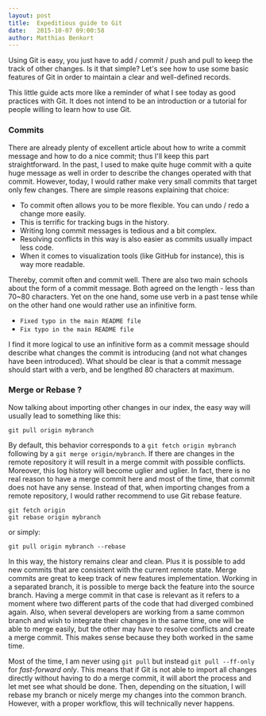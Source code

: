 ```yaml
---
layout: post
title:  Expeditious guide to Git
date:   2015-10-07 09:00:58
author: Matthias Benkort
---
```


Using Git is easy, you just have to add / commit / push and pull to keep the track of other changes.
Is it that simple? Let's see how to use some basic features of Git in order to maintain a clear
and well-defined records.

<!--more-->

This little guide acts more like a reminder of what I see today as good practices with Git. It
does not intend to be an introduction or a tutorial for people willing to learn how to use Git.

### Commits

There are already plenty of excellent article about how to write a commit message and how to do
a nice commit; thus I'll keep this part straightforward. In the past, I used to make quite huge
commit with a quite huge message as well in order to describe the changes operated with that
commit. However, today, I would rather make very small commits that target only few changes.
There are simple reasons explaining that choice: 

- To commit often allows you to be more flexible. You can undo / redo a change more easily.
- This is terrific for tracking bugs in the history.
- Writing long commit messages is tedious and a bit complex.
- Resolving conflicts in this way is also easier as commits usually impact less code.
- When it comes to visualization tools (like GitHub for instance), this is way more readable.

Thereby, commit often and commit well. There are also two main schools about the form of a
commit message. Both agreed on the length - less than 70~80 characters.  Yet on the one hand,
some use verb in a past tense while on the other hand one would rather use an infinitive form.  

- `Fixed typo in the main README file`
- `Fix typo in the main README file`

I find it more logical to use an infinitive form as a commit message
should describe what changes the commit is introducing (and not what changes have been
introduced). What should be clear is that a commit message should start with a verb, and be
lengthed 80 characters at maximum. 

### Merge or Rebase ?

Now talking about importing other changes in our index, the easy way will usually lead to
something like this:

```
git pull origin mybranch
```

By default, this behavior corresponds to a `git fetch origin mybranch` following by a `git merge
origin/mybranch`. If there are changes in the remote repository it will result in a merge commit
with possible conflicts. Moreover, this log history will become uglier and uglier. In fact,
there is no real reason to have a merge commit here and most of the time, that commit does not
have any sense. Instead of that, when importing changes from a remote repository, I would
rather recommend to use Git rebase feature. 

```
git fetch origin
git rebase origin mybranch
```

or simply:

```
git pull origin mybranch --rebase
```

In this way, the history remains clear and clean. Plus it is possible to add new commits that
are consistent with the current remote state. Merge commits are great to keep track of new
features implementation. Working in a separated branch, it is possible to merge back the
feature into the source branch. Having a merge commit in that case is relevant as it refers to
a moment where two different parts of the code that had diverged combined again. Also, when
several developers are working from a same common branch and wish to integrate their changes in
the same time, one will be able to merge easily, but the other may have to resolve conflicts and
create a merge commit. This makes sense because they both worked in the same time. 

Most of the time, I am never using `git pull` but instead `git pull --ff-only` for
*fast-forward only*. This means that if Git is not able to import all changes directly without
having to do a merge commit, it will abort the process and let met see what should be done.
Then, depending on the situation, I will rebase my branch or nicely merge my changes into the
common branch. However, with a proper workflow, this will technically never happens. 
